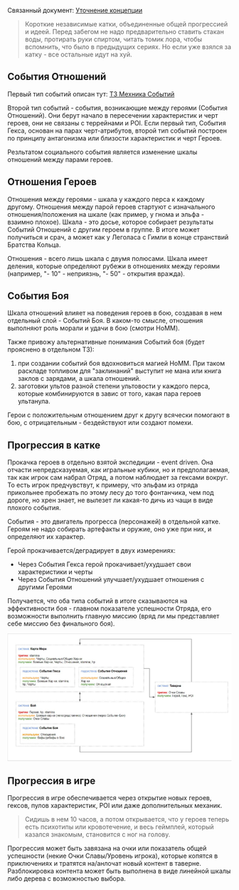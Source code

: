 Связанный документ: [Уточнение концепции](https://github.com/Arteg0r/DRKB/blob/main/Concepts/%D0%A3%D1%82%D0%BE%D1%87%D0%BD%D0%B5%D0%BD%D0%B8%D0%B5%20%D0%BA%D0%BE%D0%BD%D1%86%D0%B5%D0%BF%D1%86%D0%B8%D0%B8.md)


>Короткие независимые катки, объединенные общей прогрессией и идеей. Перед забегом не надо предварительно ставить стакан воды, протирать руки спиртом, читать томик лора, чтобы вспомнить, что было в предыдущих сериях. Но если уже взялся за катку - все остальные идут на хуй.


## События Отношений

Первый тип событий описан тут: [ТЗ Мехника Событий](https://github.com/Arteg0r/DRKB/blob/main/GDDs/%D0%A2%D0%97%20%D0%9C%D0%B5%D1%85%D0%BD%D0%B8%D0%BA%D0%B0%20%D0%A1%D0%BE%D0%B1%D1%8B%D1%82%D0%B8%D0%B9.md)

Второй тип событий - события, возникающие между героями (События Отношений). Они берут начало в пересечении характеристик и черт героев, они не связаны с террейнами и POI. Если первый тип, События Гекса, основан на парах черт-атрибутов, второй тип событий построен по принципу антагонизма или близости характеристик и черт Героев.

Резльтатом социального события является изменение шкалы отношений между парами героев.


## Отношения Героев

Отношения между героями - шкала у каждого перса к каждому другому. Отношения между парой героев стартуют с изначального отношения/положения на шкале (как пример, у гнома и эльфа - взаимно плохое). Шкала - это досье, которое собирает результаты Событий Отношений с другим героем в группе. В итоге может получиться и срач, а может как у Леголаса с Гимли в конце странствий Братства Кольца. 

Отношения - всего лишь шкала с двумя полюсами. Шкала имеет деления, которые определяют рубежи в отношениях между героями (например, "- 10" - неприязнь, "- 50" - открытия вражда).


## События Боя

Шкала отношений влияет на поведения героев в бою, создавая в нем отдельный слой - Событий Боя. В каком-то смысле, отношения выполняют роль морали и удачи в бою (смотри HoMM).

Также привожу альтернативные понимания Событий боя (будет прояснено в отдельном ТЗ):

1) при создании событий боя вдохновиться магией HoMM. При таком раскладе топливом для "заклинаний" выступит не мана или книга заклов с зарядами, а шкала отношений.
2) заготовки ультов разной степени ультовости у каждого перса, которые комбинируются в завис от того, какая пара героев ультанула.

Герои с положительным отношением друг к другу всячески помогают в бою, с отрицательным - бездействуют или создают помехи.


## Прогрессия в катке

Прокачка героев в отдельно взятой экспедиции - event driven. Она отчасти непредсказуемая, как игральные кубики, но и предполагаемая, так как игрок сам набрал Отряд, а потом наблюдает за гексами вокруг. То есть игрок предчувствут, к примеру, что эльфам из отряда прикольнее пробежать по этому лесу до того фонтанчика, чем под дороге, но хрен знает, не вылезет ли какая-то дичь из чащи в виде плохого события.

События - это двигатель прогресса (персонажей) в отдельной катке. Героям не надо собирать артефакты и оружие, оно уже при них, и определяют их характер.

Герой прокачивается/деградирует в двух измерениях: 

- Через События Гекса герой прокачивает/ухудшает свои характеристики и черты
- Через События Отношений улучшает/ухудшает отношения с другими Героями

Получается, что оба типа событий в итоге сказываются на эффективности боя - главном показателе успешности Отряда, его возможности выполнить главную миссию (вряд ли мы представляет себе миссию без финального боя).

![values%26resources_map.jpg](https://github.com/Arteg0r/DRKB/blob/main/values%26resources_map.jpg)

## Прогрессия в игре

Прогрессия в игре обеспечивается через открытие новых героев, гексов, пулов характеристик, POI или даже дополнительных механик. 

>Сидишь в нем 10 часов, а потом открывается, что у героев теперь есть психотипы или кровотечение, и весь геймплей, который казался знакомым, становится с ног на голову.

Прогрессия может быть завязана на очки или показатель общей успешности (некие Очки Славы/Уровень игрока), которые копятся в приключениях и тратятся на/анлочат новый контент в таверне. Разблокировка контента может быть выполнена в виде линейной шкалы либо дерева с возможностью выбора.




